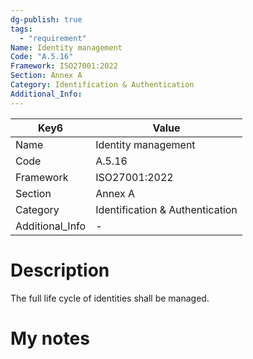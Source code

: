 ```yaml
---
dg-publish: true
tags:
  - "requirement"
Name: Identity management
Code: "A.5.16"
Framework: ISO27001:2022
Section: Annex A
Category: Identification & Authentication
Additional_Info: 
---
```


<div><table class="dataview table-view-table"><thead class="table-view-thead"><tr class="table-view-tr-header"><th class="table-view-th"><span>Key</span><span class="dataview small-text">6</span></th><th class="table-view-th"><span>Value</span></th></tr></thead><tbody class="table-view-tbody"><tr><td><span>Name</span></td><td><span>Identity management</span></td></tr><tr><td><span>Code</span></td><td><span>A.5.16</span></td></tr><tr><td><span>Framework</span></td><td><span>ISO27001:2022</span></td></tr><tr><td><span>Section</span></td><td><span>Annex A</span></td></tr><tr><td><span>Category</span></td><td><span>Identification &amp; Authentication</span></td></tr><tr><td><span>Additional_Info</span></td><td><span>-</span></td></tr></tbody></table></div>

# Description

The full life cycle of identities shall be managed.

# My notes

